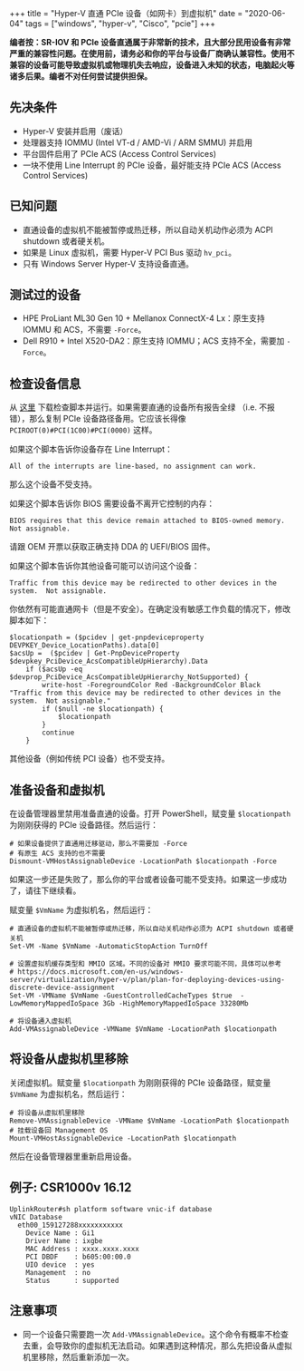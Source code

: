 +++
title = "Hyper-V 直通 PCIe 设备（如网卡）到虚拟机"
date = "2020-06-04"
tags = ["windows", "hyper-v", "Cisco", "pcie"]
+++

**编者按：SR-IOV 和 PCIe 设备直通属于非常新的技术，且大部分民用设备有非常严重的兼容性问题。在使用前，请务必和你的平台与设备厂商确认兼容性。使用不兼容的设备可能导致虚拟机或物理机失去响应，设备进入未知的状态，电脑起火等诸多后果。编者不对任何尝试提供担保。**

## 先决条件

- Hyper-V 安装并启用（废话）
- 处理器支持 IOMMU (Intel VT-d / AMD-Vi / ARM SMMU) 并启用
- 平台固件启用了 PCIe ACS (Access Control Services)
- 一块不使用 Line Interrupt 的 PCIe 设备，最好能支持 PCIe ACS (Access Control Services)

## 已知问题

- 直通设备的虚拟机不能被暂停或热迁移，所以自动关机动作必须为 ACPI shutdown 或者硬关机。
- 如果是 Linux 虚拟机，需要 Hyper-V PCI Bus 驱动 `hv_pci`。
- 只有 Windows Server Hyper-V 支持设备直通。

## 测试过的设备

- HPE ProLiant ML30 Gen 10 + Mellanox ConnectX-4 Lx：原生支持 IOMMU 和 ACS，不需要 `-Force`。
- Dell R910 + Intel X520-DA2：原生支持 IOMMU；ACS 支持不全，需要加 `-Force`。

## 检查设备信息

从 [这里](https://github.com/MicrosoftDocs/Virtualization-Documentation/blob/live/hyperv-tools/DiscreteDeviceAssignment/SurveyDDA.ps1) 下载检查脚本并运行。如果需要直通的设备所有报告全绿 （i.e. 不报错），那么复制 PCIe 设备路径备用。它应该长得像 `PCIROOT(0)#PCI(1C00)#PCI(0000)` 这样。

如果这个脚本告诉你设备存在 Line Interrupt：

```
All of the interrupts are line-based, no assignment can work.
```

那么这个设备不受支持。

如果这个脚本告诉你 BIOS 需要设备不离开它控制的内存：

```
BIOS requires that this device remain attached to BIOS-owned memory.  Not assignable.
```

请跟 OEM 开票以获取正确支持 DDA 的 UEFI/BIOS 固件。

如果这个脚本告诉你其他设备可能可以访问这个设备：

```
Traffic from this device may be redirected to other devices in the system.  Not assignable.
```

你依然有可能直通网卡（但是不安全）。在确定没有敏感工作负载的情况下，修改脚本如下：

```
$locationpath = ($pcidev | get-pnpdeviceproperty DEVPKEY_Device_LocationPaths).data[0]
$acsUp =  ($pcidev | Get-PnpDeviceProperty $devpkey_PciDevice_AcsCompatibleUpHierarchy).Data
    if ($acsUp -eq $devprop_PciDevice_AcsCompatibleUpHierarchy_NotSupported) {
        write-host -ForegroundColor Red -BackgroundColor Black "Traffic from this device may be redirected to other devices in the system.  Not assignable."
        if ($null -ne $locationpath) {
            $locationpath
        }
        continue
    }
```

其他设备（例如传统 PCI 设备）也不受支持。

## 准备设备和虚拟机

在设备管理器里禁用准备直通的设备。打开 PowerShell，赋变量 `$locationpath` 为刚刚获得的 PCIe 设备路径。然后运行：

```
# 如果设备提供了直通用迁移驱动，那么不需要加 -Force
# 有原生 ACS 支持的也不需要
Dismount-VMHostAssignableDevice -LocationPath $locationpath -Force
```

如果这一步还是失败了，那么你的平台或者设备可能不受支持。如果这一步成功了，请往下继续看。

赋变量 `$VmName` 为虚拟机名，然后运行：

```
# 直通设备的虚拟机不能被暂停或热迁移，所以自动关机动作必须为 ACPI shutdown 或者硬关机
Set-VM -Name $VmName -AutomaticStopAction TurnOff

# 设置虚拟机缓存类型和 MMIO 区域。不同的设备对 MMIO 要求可能不同，具体可以参考
# https://docs.microsoft.com/en-us/windows-server/virtualization/hyper-v/plan/plan-for-deploying-devices-using-discrete-device-assignment
Set-VM -VMName $VmName -GuestControlledCacheTypes $true  -LowMemoryMappedIoSpace 3Gb -HighMemoryMappedIoSpace 33280Mb

# 将设备通入虚拟机
Add-VMAssignableDevice -VMName $VmName -LocationPath $locationpath
```

## 将设备从虚拟机里移除

关闭虚拟机。赋变量 `$locationpath` 为刚刚获得的 PCIe 设备路径，赋变量 `$VmName` 为虚拟机名，然后运行：

```
# 将设备从虚拟机里移除
Remove-VMAssignableDevice -VMName $VmName -LocationPath $locationpath
# 挂载设备回 Management OS
Mount-VMHostAssignableDevice -LocationPath $locationpath
```

然后在设备管理器里重新启用设备。

## 例子: CSR1000v 16.12

```
UplinkRouter#sh platform software vnic-if database
vNIC Database
  eth00_159127288xxxxxxxxxxx
    Device Name : Gi1
    Driver Name : ixgbe
    MAC Address : xxxx.xxxx.xxxx
    PCI DBDF    : b605:00:00.0
    UIO device  : yes
    Management  : no
    Status      : supported
```

## 注意事项

- 同一个设备只需要跑一次 `Add-VMAssignableDevice`。这个命令有概率不检查去重，会导致你的虚拟机无法启动。如果遇到这种情况，那么先把设备从虚拟机里移除，然后重新添加一次。
